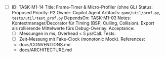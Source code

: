 - [ ] ID: TASK-M1-14
  Title: Frame-Timer & Micro-Profiler (ohne GL)
  Status: Proposed
  Priority: P2
  Owner: Copilot Agent
  Artifacts: `game/util/prof.py`, `tests/util/test_prof.py`
  DependsOn: TASK-M1-03
  Notes:
  Kontextmanager/Decorator für Timing (BSP, Culling, Collision). Export als rollierende Mittelwerte fürs Debug-Overlay.
  Acceptance:
  - [ ] Messungen in ms; Overhead < 5 µs/Call.
  Tests:
  - [ ] Zeit-Messung mit Fake-Clock (monotonic Mock).
  References:
  - docs/CONVENTIONS.md
  - docs/ARCHITECTURE.md
